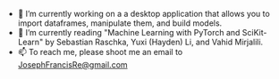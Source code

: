 - 🔭 I’m currently working on a a desktop application that allows you to import dataframes, manipulate them, and build models.
- 🌱 I’m currently reading "Machine Learning with PyTorch and SciKit-Learn" by Sebastian Raschka, Yuxi (Hayden) Li, and Vahid Mirjalili.
- 📫 To reach me, please shoot me an email to JosephFrancisRe@gmail.com
<!--
- 👯 I’m looking to collaborate on ...
- 🤔 I’m looking for help with ...
- 💬 Ask me about ...
- 😄 Pronouns: He/Him
- ⚡ Fun fact: 
-->
